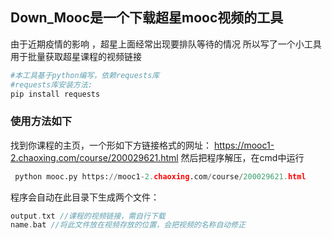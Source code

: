 ## Down_Mooc是一个下载超星mooc视频的工具
由于近期疫情的影响 ，超星上面经常出现要排队等待的情况 
所以写了一个小工具 用于批量获取超星课程的视频链接
```python
#本工具基于python编写，依赖requests库
#requests库安装方法:
pip install requests
```
### 使用方法如下
找到你课程的主页，一个形如下方链接格式的网址：
https://mooc1-2.chaoxing.com/course/200029621.html
然后把程序解压，在cmd中运行  
```python
 python mooc.py https://mooc1-2.chaoxing.com/course/200029621.html
```
程序会自动在此目录下生成两个文件：
```c++
output.txt //课程的视频链接，需自行下载
name.bat //将此文件放在视频存放的位置，会把视频的名称自动修正
```
